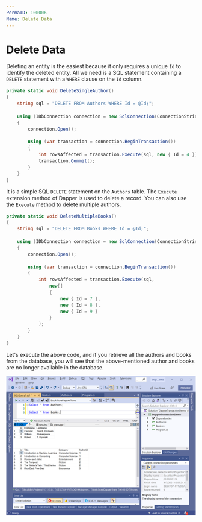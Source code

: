 ```yaml
---
PermaID: 100006
Name: Delete Data
---
```


# Delete Data

Deleting an entity is the easiest because it only requires a unique `Id` to identify the deleted entity. All we need is a SQL statement containing a `DELETE` statement with a `WHERE` clause on the `Id` column.

```csharp
private static void DeleteSingleAuthor()
{
    string sql = "DELETE FROM Authors WHERE Id = @Id;";

    using (IDbConnection connection = new SqlConnection(ConnectionString))
    {
        connection.Open();

        using (var transaction = connection.BeginTransaction())
        {
            int rowsAffected = transaction.Execute(sql, new { Id = 4 });
            transaction.Commit();
        }
    }
}
```

It is a simple SQL `DELETE` statement on the `Authors` table. The `Execute` extension method of Dapper is used to delete a record. You can also use the `Execute` method to delete multiple authors.

```csharp
private static void DeleteMultipleBooks()
{
    string sql = "DELETE FROM Books WHERE Id = @Id;";

    using (IDbConnection connection = new SqlConnection(ConnectionString))
    {
        connection.Open();

        using (var transaction = connection.BeginTransaction())
        {
            int rowsAffected = transaction.Execute(sql,
                new[]
                {
                    new { Id = 7 },
                    new { Id = 8 },
                    new { Id = 9 }
                }
            );
        }
    }
}
```

Let's execute the above code, and if you retrieve all the authors and books from the database, you will see that the above-mentioned author and books are no longer available in the database.

<img src="images/delete-data-1.png" alt="Retrieve data">

